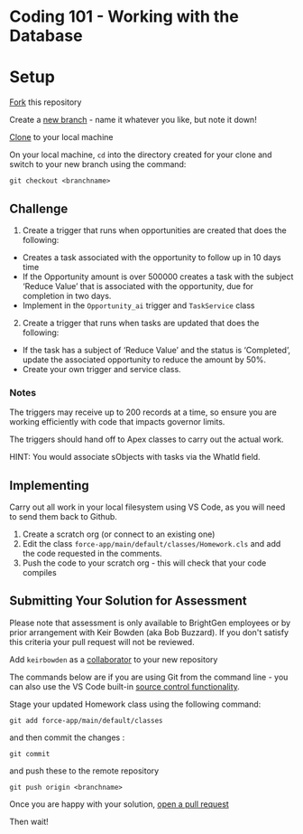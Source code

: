 # Coding 101 - Working with the Database

# Setup

[Fork](https://docs.github.com/en/get-started/quickstart/fork-a-repo) this repository

Create a [new branch](https://docs.github.com/en/github/collaborating-with-pull-requests/proposing-changes-to-your-work-with-pull-requests/creating-and-deleting-branches-within-your-repository) - name it whatever you like, but note it down!

[Clone](https://docs.github.com/en/github/creating-cloning-and-archiving-repositories/cloning-a-repository-from-github/cloning-a-repository) to your local machine

On your local machine, `cd` into the directory created for your clone and switch to your new branch using the command:

`git checkout <branchname>`

## Challenge

1. Create a trigger that runs when opportunities are created that does the following:

- Creates a task associated with the opportunity to follow up in 10 days time 
- If the Opportunity amount is over 500000 creates a task with the subject  ‘Reduce Value’ that is associated with the opportunity, due for completion in two days.
- Implement in the `Opportunity_ai` trigger and `TaskService` class 

2. Create a trigger that runs when tasks are updated that does the following:

- If the task has a subject of ‘Reduce Value’ and the status is ‘Completed’, update the associated opportunity to reduce the amount by 50%.
- Create your own trigger and service class.

### Notes
The triggers may receive up to 200 records at a time, so ensure you are working efficiently with code that impacts governor limits.

The triggers should hand off to Apex classes to carry out the actual work.

HINT: You would associate sObjects with tasks via the WhatId field.


## Implementing

Carry out all work in your local filesystem using VS Code, as you will 
need to send them back to Github.

1. Create a scratch org (or connect to an existing one)
1. Edit the class `force-app/main/default/classes/Homework.cls` and add the code
   requested in the comments. 
1. Push the code to your scratch org - this will check that your code compiles

## Submitting Your Solution for Assessment

Please note that assessment is only available to BrightGen employees or by prior arrangement with Keir Bowden (aka Bob Buzzard). If you don't satisfy this criteria your pull request will not be reviewed.

Add `keirbowden` as a [collaborator](https://docs.github.com/en/github/setting-up-and-managing-your-github-user-account/managing-access-to-your-personal-repositories/inviting-collaborators-to-a-personal-repository) to your new repository

The commands below are if you are using Git from the command line - you can also use the VS Code built-in [source control functionality](https://code.visualstudio.com/docs/editor/versioncontrol).

Stage your updated Homework class using the following command: 

`git add force-app/main/default/classes`

and then commit the changes :

`git commit`

and push these to the remote repository

`git push origin <branchname>`

Once you are happy with your solution, [open a pull request](https://docs.github.com/en/github/collaborating-with-pull-requests/proposing-changes-to-your-work-with-pull-requests/creating-a-pull-request)

Then wait!

